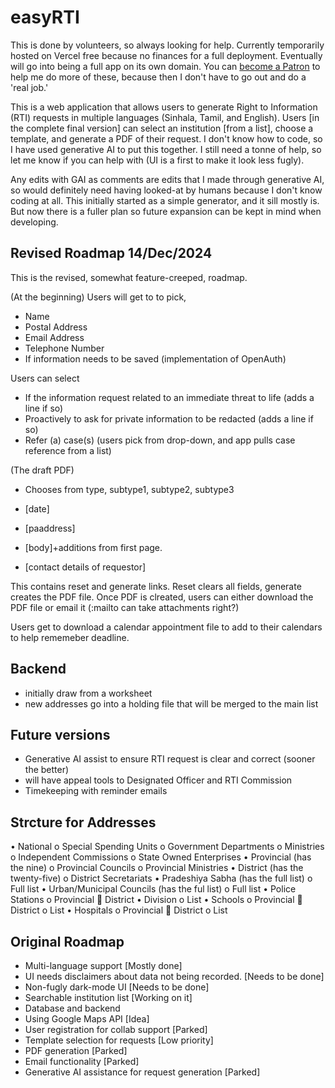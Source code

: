 # easyRTI

This is done by volunteers, so always looking for help. Currently temporarily hosted on Vercel free because no finances for a full deployment. Eventually will go into being a full app on its own domain. You can <a href="https://www.patreon.com/bePatron?u=49713840" data-patreon-widget-type="become-patron-button">become a Patron</a> to help me do more of these, because then I don't have to go out and do a 'real job.'

This is a web application that allows users to generate Right to Information (RTI) requests in multiple languages (Sinhala, Tamil, and English). Users [in the complete final version] can select an institution [from a list], choose a template, and generate a PDF of their request. I don't know how to code, so I have used generative AI to put this together. I still need a tonne of help, so let me know if you can help with (UI is a first to make it look less fugly).

Any edits with GAI as comments are edits that I made through generative AI, so would definitely need having looked-at by humans because I don't know coding at all. This initially started as a simple generator, and it sill mostly is. But now there is a fuller plan so future expansion can be kept in mind when developing.

## Revised Roadmap 14/Dec/2024

This is the revised, somewhat feature-creeped, roadmap.

(At the beginning) Users will get to to pick,

- Name
- Postal Address
- Email Address
- Telephone Number
- If information needs to be saved (implementation of OpenAuth)

Users can select
- If the information request related to an immediate threat to life (adds a line if so)
- Proactively to ask for private information to be redacted (adds a line if so)
- Refer (a) case(s) (users pick from drop-down, and app pulls case reference from a list)

(The draft PDF)

- Chooses from type, subtype1, subtype2, subtype3

- [date]
- [paaddress]

- [body]+additions from first page.

- [contact details of requestor]

This contains reset and generate links. Reset clears all fields, generate creates the PDF file.
Once PDF is clreated, users can either download the PDF file or email it (:mailto can take attachments right?)

Users get to download a calendar appointment file to add to their calendars to help rememeber deadline.

## Backend

- initially draw from a worksheet
- new addresses go into a holding file that will be merged to the main list

## Future versions

- Generative AI assist to ensure RTI request is clear and correct (sooner the better)
- will have appeal tools to Designated Officer and RTI Commission
- Timekeeping with reminder emails

## Strcture for Addresses

•	National
  o	Special Spending Units
  o	Government Departments
  o	Ministries
  o	Independent Commissions
  o	State Owned Enterprises
•	Provincial (has the nine)
  o	Provincial Councils
  o	Provincial Ministries
•	District (has the twenty-five)
  o	District Secretariats
•	Pradeshiya Sabha (has the full list)
  o	Full list
•	Urban/Municipal Councils (has the ful list)
  o	Full list
•	Police Stations
  o	Provincial
    	District
      •	Division
        o	List
•	Schools
  o	Provincial
    	District
      o	List
•	Hospitals
  o	Provincial
    	District
      o	List

## Original Roadmap

- Multi-language support [Mostly done]
- UI needs disclaimers about data not being recorded. [Needs to be done]
- Non-fugly dark-mode UI [Needs to be done]
- Searchable institution list [Working on it]
-   Database and backend
-    Using Google Maps API [Idea]
-    User registration for collab support [Parked]
- Template selection for requests [Low priority]
- PDF generation [Parked]
- Email functionality [Parked]
- Generative AI assistance for request generation [Parked]
